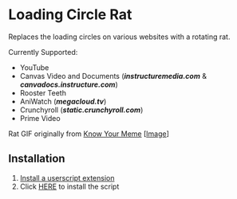 Loading Circle Rat
==================

Replaces the loading circles on various websites with a rotating rat.

Currently Supported:
- YouTube
- Canvas Video and Documents (***instructuremedia.com*** & ***canvadocs.instructure.com***)
- Rooster Teeth
- AniWatch (***megacloud.tv***)
- Crunchyroll (***static.crunchyroll.com***)
- Prime Video

Rat GIF originally from [Know Your Meme](https://knowyourmeme.com/memes/horizontally-spinning-rat) [[Image](https://i.kym-cdn.com/photos/images/original/002/422/229/cd5.gif)]

Installation
------------
1. [Install a userscript extension](https://greasyfork.org/en/help/installing-user-scripts)
2. Click [HERE](https://github.com/Trainmaster2/open-in-wolfree/raw/master/open-in-wolfree.user.js) to install the script
